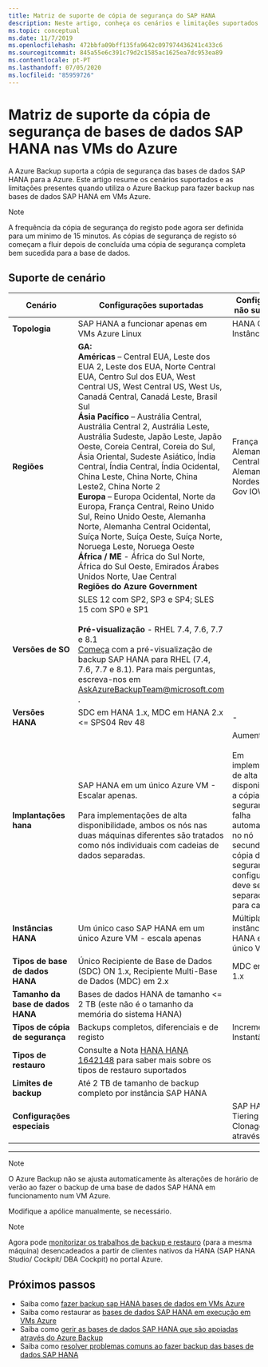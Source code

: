 ```yaml
---
title: Matriz de suporte de cópia de segurança do SAP HANA
description: Neste artigo, conheça os cenários e limitações suportados quando utilizar o backup Azure para fazer backup nas bases de dados SAP HANA em VMs Azure.
ms.topic: conceptual
ms.date: 11/7/2019
ms.openlocfilehash: 472bbfa09bff135fa9642c097974436241c433c6
ms.sourcegitcommit: 845a55e6c391c79d2c1585ac1625ea7dc953ea89
ms.contentlocale: pt-PT
ms.lasthandoff: 07/05/2020
ms.locfileid: "85959726"
---
```

# <a name="support-matrix-for-backup-of-sap-hana-databases-on-azure-vms"></a>Matriz de suporte da cópia de segurança de bases de dados SAP HANA nas VMs do Azure

A Azure Backup suporta a cópia de segurança das bases de dados SAP HANA para a Azure. Este artigo resume os cenários suportados e as limitações presentes quando utiliza o Azure Backup para fazer backup nas bases de dados SAP HANA em VMs Azure.

> [!NOTE]
> A frequência da cópia de segurança do registo pode agora ser definida para um mínimo de 15 minutos. As cópias de segurança de registo só começam a fluir depois de concluída uma cópia de segurança completa bem sucedida para a base de dados.

## <a name="scenario-support"></a>Suporte de cenário

| **Cenário**               | **Configurações suportadas**                                | **Configurações não suportadas**                              |
| -------------------------- | ------------------------------------------------------------ | ------------------------------------------------------------ |
| **Topologia**               | SAP HANA a funcionar apenas em VMs Azure Linux                    | HANA Grandes Instâncias (HLI)                                   |
| **Regiões**                   | **GA:**<br> **Américas** – Central EUA, Leste dos EUA 2, Leste dos EUA, Norte Central EUA, Centro Sul dos EUA, West Central US, West Central US, West Us, Canadá Central, Canadá Leste, Brasil Sul <br> **Ásia Pacífico** – Austrália Central, Austrália Central 2, Austrália Leste, Austrália Sudeste, Japão Leste, Japão Oeste, Coreia Central, Coreia do Sul, Ásia Oriental, Sudeste Asiático, Índia Central, Índia Central, Índia Ocidental, China Leste, China Norte, China Leste2, China Norte 2 <br> **Europa** – Europa Ocidental, Norte da Europa, França Central, Reino Unido Sul, Reino Unido Oeste, Alemanha Norte, Alemanha Central Ocidental, Suíça Norte, Suíça Oeste, Suíça Norte, Noruega Leste, Noruega Oeste <br> **África / ME** - África do Sul Norte, África do Sul Oeste, Emirados Árabes Unidos Norte, Uae Central  <BR>  **Regiões do Azure Government** | França Sul, Alemanha Central, Alemanha Nordeste, EUA Gov IOWA |
| **Versões de SO**            | SLES 12 com SP2, SP3 e SP4; SLES 15 com SP0 e SP1 <br><br>   **Pré-visualização** - RHEL 7.4, 7.6, 7.7 e 8.1  <br>     [Começa](https://docs.microsoft.com/azure/backup/tutorial-backup-sap-hana-db) com a pré-visualização de backup SAP HANA para RHEL (7.4, 7.6, 7.7 e 8.1). Para mais perguntas, escreva-nos em [AskAzureBackupTeam@microsoft.com](mailto:AskAzureBackupTeam@microsoft.com) .                |                                             |
| **Versões HANA**          | SDC em HANA 1.x, MDC em HANA 2.x <= SPS04 Rev 48       | -                                                            |
| **Implantações hana**       | SAP HANA em um único Azure VM - Escalar apenas. <br><br> Para implementações de alta disponibilidade, ambos os nós nas duas máquinas diferentes são tratados como nós individuais com cadeias de dados separadas.               | Aumentar <br><br> Em implementações de alta disponibilidade, a cópia de segurança não falha automaticamente no nó secundário. A cópia de segurança configurante deve ser feita separadamente para cada nó.                                           |
| **Instâncias HANA**         | Um único caso SAP HANA em um único Azure VM - escala apenas | Múltiplas instâncias SAP HANA em um único VM                  |
| **Tipos de base de dados HANA**    | Único Recipiente de Base de Dados (SDC) ON 1.x, Recipiente Multi-Base de Dados (MDC) em 2.x | MDC em HANA 1.x                                              |
| **Tamanho da base de dados HANA**     | Bases de dados HANA de tamanho <= 2 TB (este não é o tamanho da memória do sistema HANA)               |                                                              |
| **Tipos de cópia de segurança**           | Backups completos, diferenciais e de registo                          | Incrementais, Instantâneos                                       |
| **Tipos de restauro**          | Consulte a Nota [HANA HANA 1642148](https://launchpad.support.sap.com/#/notes/1642148) para saber mais sobre os tipos de restauro suportados |                                                              |
| **Limites de backup**          | Até 2 TB de tamanho de backup completo por instância SAP HANA         |                                                              |
| **Configurações especiais** |                                                              | SAP HANA + Tiering Dinâmico <br>  Clonagem através de LaMa        |

------

>[!NOTE]
>O Azure Backup não se ajusta automaticamente às alterações de horário de verão ao fazer o backup de uma base de dados SAP HANA em funcionamento num VM Azure.
>
>Modifique a apólice manualmente, se necessário.


> [!NOTE]
> Agora pode [monitorizar os trabalhos de backup e restauro](https://docs.microsoft.com/azure/backup/sap-hana-db-manage#monitor-manual-backup-jobs-in-the-portal) (para a mesma máquina) desencadeados a partir de clientes nativos da HANA (SAP HANA Studio/ Cockpit/ DBA Cockpit) no portal Azure.

## <a name="next-steps"></a>Próximos passos

* Saiba como [fazer backup sap HANA bases de dados em VMs Azure](https://docs.microsoft.com/azure/backup/backup-azure-sap-hana-database)
* Saiba como restaurar as [bases de dados SAP HANA em execução em VMs Azure](https://docs.microsoft.com/azure/backup/sap-hana-db-restore)
* Saiba como [gerir as bases de dados SAP HANA que são apoiadas através do Azure Backup](sap-hana-db-manage.md)
* Saiba como [resolver problemas comuns ao fazer backup das bases de dados SAP HANA](https://docs.microsoft.com/azure/backup/backup-azure-sap-hana-database-troubleshoot)
